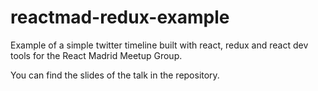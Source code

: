 # reactmad-redux-example
Example of a simple twitter timeline built with react, redux and react dev tools for the React Madrid Meetup Group.

You can find the slides of the talk in the repository.